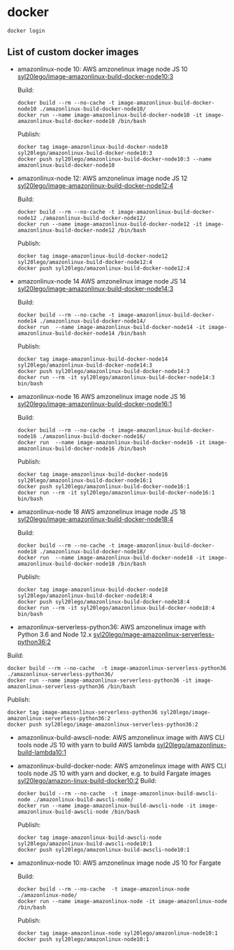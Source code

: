 # docker

```
docker login
```

## List of custom docker images

+ amazonlinux-node 10:
  AWS amzonelinux image node JS 10
  [syl20lego/image-amazonlinux-build-docker-node10:3](https://hub.docker.com/repository/docker/syl20lego/amazonlinux-node/general])

  Build:

  ```
  docker build --rm --no-cache -t image-amazonlinux-build-docker-node10 ./amazonlinux-build-docker-node10/
  docker run --name image-amazonlinux-build-docker-node10 -it image-amazonlinux-build-docker-node10 /bin/bash
  ```

  Publish:

  ```
  docker tag image-amazonlinux-build-docker-node10 syl20lego/amazonlinux-build-docker-node10:3
  docker push syl20lego/amazonlinux-build-docker-node10:3 --name amazonlinux-build-docker-node10
  ```

+ amazonlinux-node 12:
  AWS amzonelinux image node JS 12
  [syl20lego/image-amazonlinux-build-docker-node12:4](https://hub.docker.com/repository/docker/syl20lego/amazonlinux-node/general])

  Build:

  ```
  docker build --rm --no-cache -t image-amazonlinux-build-docker-node12 ./amazonlinux-build-docker-node12/
  docker run --name image-amazonlinux-build-docker-node12 -it image-amazonlinux-build-docker-node12 /bin/bash 
  ```
  Publish:

  ```
  docker tag image-amazonlinux-build-docker-node12 syl20lego/amazonlinux-build-docker-node12:4
  docker push syl20lego/amazonlinux-build-docker-node12:4
  ```

   
+ amazonlinux-node 14
  AWS amzonelinux image node JS 14
  [syl20lego/image-amazonlinux-build-docker-node14:3](https://hub.docker.com/repository/docker/syl20lego/amazonlinux-node/general])

  Build:

  ```
  docker build --rm --no-cache -t image-amazonlinux-build-docker-node14 ./amazonlinux-build-docker-node14/
  docker run  --name image-amazonlinux-build-docker-node14 -it image-amazonlinux-build-docker-node14 /bin/bash
  ```
  Publish:

  ```
  docker tag image-amazonlinux-build-docker-node14 syl20lego/amazonlinux-build-docker-node14:3
  docker push syl20lego/amazonlinux-build-docker-node14:3
  docker run --rm -it syl20lego/amazonlinux-build-docker-node14:3 bin/bash
  ```

+ amazonlinux-node 16
  AWS amzonelinux image node JS 16
  [syl20lego/image-amazonlinux-build-docker-node16:1](https://hub.docker.com/repository/docker/syl20lego/amazonlinux-node/general])

  Build:

  ```
  docker build --rm --no-cache -t image-amazonlinux-build-docker-node16 ./amazonlinux-build-docker-node16/
  docker run  --name image-amazonlinux-build-docker-node16 -it image-amazonlinux-build-docker-node16 /bin/bash
  ```
  Publish:

  ```
  docker tag image-amazonlinux-build-docker-node16 syl20lego/amazonlinux-build-docker-node16:1
  docker push syl20lego/amazonlinux-build-docker-node16:1
  docker run --rm -it syl20lego/amazonlinux-build-docker-node16:1 bin/bash
  ```

+ amazonlinux-node 18
  AWS amzonelinux image node JS 18
  [syl20lego/image-amazonlinux-build-docker-node18:4](https://hub.docker.com/repository/docker/syl20lego/amazonlinux-node/general])

  Build:

  ```
  docker build --rm --no-cache -t image-amazonlinux-build-docker-node18 ./amazonlinux-build-docker-node18/
  docker run  --name image-amazonlinux-build-docker-node18 -it image-amazonlinux-build-docker-node18 /bin/bash
  ```
  Publish:

  ```
  docker tag image-amazonlinux-build-docker-node18 syl20lego/amazonlinux-build-docker-node18:4
  docker push syl20lego/amazonlinux-build-docker-node18:4
  docker run --rm -it syl20lego/amazonlinux-build-docker-node18:4 bin/bash
  ```

 + amazonlinux-serverless-python36:
  AWS amzonelinux image with Python 3.6 and Node 12.x
  [syl20lego/mage-amazonlinux-serverless-python36:2](https://hub.docker.com/repository/docker/syl20lego/amazonlinux-serverless/general])

 
  Build:

  ```
  docker build --rm --no-cache  -t image-amazonlinux-serverless-python36 ./amazonlinux-serverless-python36/
  docker run --name image-amazonlinux-serverless-python36 -it image-amazonlinux-serverless-python36 /bin/bash
  ```
  Publish:

  ```
  docker tag image-amazonlinux-serverless-python36 syl20lego/image-amazonlinux-serverless-python36:2
  docker push syl20lego/image-amazonlinux-serverless-python36:2
  ```


+ amazonlinux-build-awscli-node:
  AWS amzonelinux image with AWS CLI tools node JS 10 with yarn to build AWS lambda
  [syl20lego/amazonlinux-build-lambda10:1](https://hub.docker.com/repository/docker/syl20lego/amazonlinux-build-lambda/general])

+ amazonlinux-build-docker-node:
  AWS amzonelinux image with AWS CLI tools node JS 10 with yarn and docker, e.g. to build Fargate images
  [syl20lego/amazon-linux-build-docker10:2](https://hub.docker.com/repository/docker/syl20lego/amazonlinux-build-docker/general])
  Build:

  ```
  docker build --rm --no-cache  -t image-amazonlinux-build-awscli-node ./amazonlinux-build-awscli-node/
  docker run --name image-amazonlinux-build-awscli-node -it image-amazonlinux-build-awscli-node /bin/bash
  ```
  Publish:

  ```
  docker tag image-amazonlinux-build-awscli-node syl20lego/amazonlinux-build-awscli-node10:1
  docker push syl20lego/amazonlinux-build-awscli-node10:1
  ```


+ amazonlinux-node 10:
  AWS amzonelinux image node JS 10 for Fargate

  Build:

  ```
  docker build --rm --no-cache  -t image-amazonlinux-node ./amazonlinux-node/
  docker run --name image-amazonlinux-node -it image-amazonlinux-node /bin/bash
  ```
  Publish:

  ```
  docker tag image-amazonlinux-node syl20lego/amazonlinux-node10:1
  docker push syl20lego/amazonlinux-node10:1
  ```


